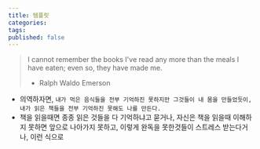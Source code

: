 ```yaml
---
title: 템플릿
categories: 
tags: 
published: false
---
```


> I cannot remember the books I've read any more than the meals I have eaten; even so, they have made me.
> - Ralph Waldo Emerson

- 의역하자면, `내가 먹은 음식들을 전부 기억하진 못하지만 그것들이 내 몸을 만들었듯이, 내가 읽은 책들을 전부 기억하진 못해도 나를 만든다.`
- 책을 읽을때면 종종 읽은 것들을 다 기억하냐고 묻거나, 자신은 책을 읽을때 이해하지 못하면 앞으로 나아가지 못하고, 이렇게 완독을 못한것들이 스트레스 받는다거나, 이런 식으로 